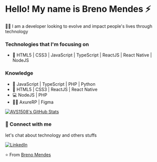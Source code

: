 # Hello! My name is Breno Mendes :zap:

:man_technologist: I am a developer looking to evolve and impact people's lives through technology 

### Technologies that I'm focusing on

 - :robot: HTML5 | CSS3 | JavaScript | TypeScript | ReactJS | React Native | NodeJS

### Knowledge
 
 - :speech_balloon: JavaScript | TypeScript | PHP | Python
 - :art: HTML5 | CSS3 | ReactJS | React Native 
 - :computer: NodeJS | PHP
 - :man_artist: AxureRP | Figma 
 
[![AVS1508's GitHub Stats](https://github-readme-stats.vercel.app/api?username=Brenox889&show_icons=true)](https://github.com/Brenox889)

### :handshake: Connect with me

let's chat about technology and others stuffs

<a href="https://www.linkedin.com/in/breno-mendes-14206318a/"><img alt="LinkedIn" src="https://img.shields.io/badge/LinkedIn-Breno Mendes-blue?style=flat-square&logo=linkedin"></a>

⭐️ From [Breno Mendes](https://github.com/Brenox889)
